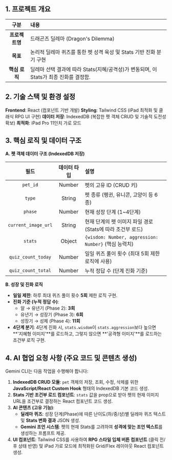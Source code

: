 ## 1. 프로젝트 개요

| 구분 | 내용 |
|:---:|:---|
| **프로젝트명** | 드래곤즈 딜레마 (Dragon's Dilemma) |
| **목표** | 논리적 딜레마 퀴즈를 통한 펫 성격 육성 및 Stats 기반 진화 분기 구현 |
| **핵심 로직** | 딜레마 선택 결과에 따라 Stats(지혜/공격성)가 변동되며, 이 Stats가 최종 진화를 결정함. |

## 2. 기술 스택 및 환경 설정

**Frontend**: React (컴포넌트 기반 개발) 
**Styling**: Tailwind CSS (iPad 최적화 및 클래식 RPG UI 구현)
**데이터 저장**: IndexedDB (복잡한 펫 객체 CRUD 및 기술적 도전성 확보) 
**최적화**: iPad Pro 11인치 가로 모드

## 3. 핵심 로직 및 데이터 구조

**A. 펫 객체 데이터 구조 (IndexedDB 저장)**

| 필드 | 데이터 타입 | 설명 |
|:---:|:---:|:---|
| `pet_id` | Number | 펫의 고유 ID (CRUD 키) |
| `type` | String | 펫 종류 (펭귄, 유니콘, 고양이 등 6종) |
| `phase` | Number | 현재 성장 단계 (1~4단계) |
| `current_image_url` | String | 현재 단계의 펫 이미지 파일 경로 (Stats에 따라 조건부 로드) |
| `stats` | Object | `{wisdom: Number, aggression: Number}` (핵심 능력치) |
| `quiz_count_today` | Number | 일일 퀴즈 풀이 횟수 (최대 5회 제한 로직에 사용) |
| `quiz_count_total` | Number | 누적 정답 수 (단계 진화 기준) |

**B. 성장 및 진화 로직**

* **일일 제한**: 하루 최대 퀴즈 풀이 횟수 **5회** 제한 로직 구현.
* **진화 기준 (누적 정답 수)**:
    * 알 → 유년기 (Phase 2): **3회**
    * 유년기 → 성장기 (Phase 3): **6회**
    * 성장기 → 성체 (Phase 4): **11회**
* **4단계 분기**: 4단계 진화 시, `stats.wisdom`이 `stats.aggression`보다 높으면 **'지혜형 이미지'**를 로드하고, 그렇지 않으면 **'공격형 이미지'**를 로드하는 조건부 로직 구현.

## 4. AI 협업 요청 사항 (주요 코드 및 콘텐츠 생성)

Gemini CLI는 다음 작업을 수행해야 합니다:

1.  **IndexedDB CRUD 모듈**: `pet` 객체의 저장, 조회, 수정, 삭제를 위한 **JavaScript/React Custom Hook** 형태의 IndexedDB 기본 코드 생성.
2.  **Stats 기반 조건부 로드 컴포넌트**: `stats` 값을 prop으로 받아 펫의 현재 이미지 $\text{URL}$을 조건부로 결정하는 $\text{React}$ 컴포넌트 코드 생성.
3.  **AI 콘텐츠 (고유 기능)**:
    * **딜레마 퀴즈**: 성장 단계(Phase)에 따른 난이도(하/중/상)별 딜레마 퀴즈 텍스트 및 **Stats 변화 결과** $\text{JSON}$ 생성.
    * **Gemini 조언 시스템**: 펫의 현재 $\text{Stats}$를 고려하여 **성격에 맞는 조언 텍스트**를 생성하는 프롬프트 제공.
4.  **UI 컴포넌트**: $\text{Tailwind CSS}$를 사용하여 **$\text{RPG}$ 스타일 입체 버튼 컴포넌트** (클릭 전/후 상태 반영) 및 $\text{iPad}$ 가로 모드에 최적화된 $\text{Grid/Flex}$ 레이아웃 $\text{React}$ 컴포넌트 생성.